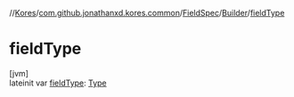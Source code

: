//[Kores](../../../../index.md)/[com.github.jonathanxd.kores.common](../../index.md)/[FieldSpec](../index.md)/[Builder](index.md)/[fieldType](field-type.md)

# fieldType

[jvm]\
lateinit var [fieldType](field-type.md): [Type](https://docs.oracle.com/javase/8/docs/api/java/lang/reflect/Type.html)
